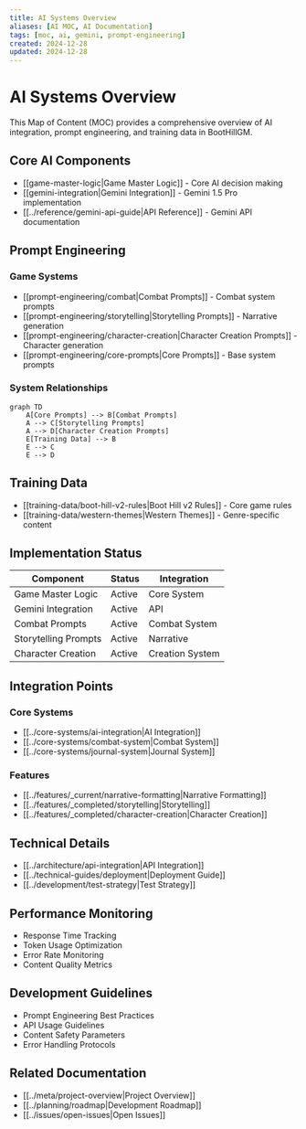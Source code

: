 ```yaml
---
title: AI Systems Overview
aliases: [AI MOC, AI Documentation]
tags: [moc, ai, gemini, prompt-engineering]
created: 2024-12-28
updated: 2024-12-28
---
```


# AI Systems Overview

This Map of Content (MOC) provides a comprehensive overview of AI integration, prompt engineering, and training data in BootHillGM.

## Core AI Components
- [[game-master-logic|Game Master Logic]] - Core AI decision making
- [[gemini-integration|Gemini Integration]] - Gemini 1.5 Pro implementation
- [[../reference/gemini-api-guide|API Reference]] - Gemini API documentation

## Prompt Engineering
### Game Systems
- [[prompt-engineering/combat|Combat Prompts]] - Combat system prompts
- [[prompt-engineering/storytelling|Storytelling Prompts]] - Narrative generation
- [[prompt-engineering/character-creation|Character Creation Prompts]] - Character generation
- [[prompt-engineering/core-prompts|Core Prompts]] - Base system prompts

### System Relationships
```mermaid
graph TD
    A[Core Prompts] --> B[Combat Prompts]
    A --> C[Storytelling Prompts]
    A --> D[Character Creation Prompts]
    E[Training Data] --> B
    E --> C
    E --> D
```

## Training Data
- [[training-data/boot-hill-v2-rules|Boot Hill v2 Rules]] - Core game rules
- [[training-data/western-themes|Western Themes]] - Genre-specific content

## Implementation Status
| Component | Status | Integration |
|-----------|---------|-------------|
| Game Master Logic | Active | Core System |
| Gemini Integration | Active | API |
| Combat Prompts | Active | Combat System |
| Storytelling Prompts | Active | Narrative |
| Character Creation | Active | Creation System |

## Integration Points
### Core Systems
- [[../core-systems/ai-integration|AI Integration]]
- [[../core-systems/combat-system|Combat System]]
- [[../core-systems/journal-system|Journal System]]

### Features
- [[../features/_current/narrative-formatting|Narrative Formatting]]
- [[../features/_completed/storytelling|Storytelling]]
- [[../features/_completed/character-creation|Character Creation]]

## Technical Details
- [[../architecture/api-integration|API Integration]]
- [[../technical-guides/deployment|Deployment Guide]]
- [[../development/test-strategy|Test Strategy]]

## Performance Monitoring
- Response Time Tracking
- Token Usage Optimization
- Error Rate Monitoring
- Content Quality Metrics

## Development Guidelines
- Prompt Engineering Best Practices
- API Usage Guidelines
- Content Safety Parameters
- Error Handling Protocols

## Related Documentation
- [[../meta/project-overview|Project Overview]]
- [[../planning/roadmap|Development Roadmap]]
- [[../issues/open-issues|Open Issues]]